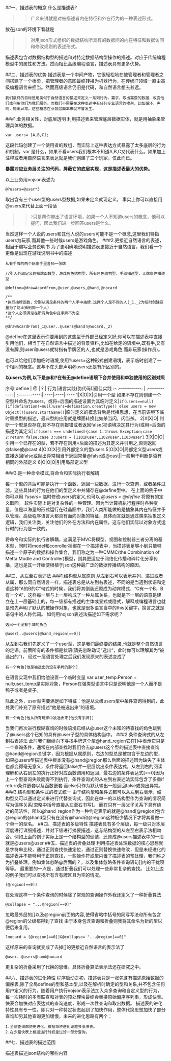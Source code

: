 ##一、描述表的概念
什么是描述表?
>>广义来讲就是对被描述者内在特征和外在行为的一种表述形式。

放在json的环境下看就是
>>对用json形式组织的数据结构所具有的数据间的内在特征和数据访问和修改规则的表述形式。

描述表包含对数据结构型的描述和对特定数据结构型操作的描述。对应于传统编程模型中的属性和方法。然而相比高级编程语言，描述表具有更多优势。

##二、描述表的优势
  	描述表是一个中间产物，它很轻松地在被管理者和管理者之间搭建了一个桥梁，把管理者的意图最终转换为机器行为，在传统IT领域一直由高级编程语言来担当。然而高级语言仍旧是代码，和自然语言想去甚远。

  	我们最终的目标是用类似于自然语言的描述来定义一系列行为，需求，取出需要的数据，改变他们或利用他们为我们服务。而我们不需要在这种表述中有任何专业语言的掺杂，比如循环，声明，抛出异常，这些概念在业务层面本来就不曾发生。
###1.业务相关性，对底层透明
利用描述表来管理底层数据实体，就是用抽象来管理具体的数据。

```
var users= [A,B,C];
```

这段代码创建了一个使用者的数组，而实际上这种表达方式暴露了太多底层的行为和机制，var 是什么，如果不看users我们根本不知道A,B,C又代表什么。如果加上注释或者用自然语言来表达就是我们创建了三个玩家，仅此而已。

__暴露对应业务层关注的代码，屏蔽它的底层实现，这是描述表最大的优势。__

以上业务用nojson表述为

```
@?users=@user*3
```
取出含有三个user型的users型数据,如果未定义就现定义。
事实上你可以直接用@users来代替上面一段话

>>``?``只是帮你带出了语言环境，如果一个人不知道users的概念，他可以提问，因此我们进一步回答users是什么。

当然这样一个人说的users和其他人说的users可能不是一个概念,这里我们特指users为玩家,而其他一些时候users是游戏角色。
###2.更接近自然语言的表述，相当于编写业务说明书
为了更明确地说明描述表更接近于自然语言，我们看一个更像是出现在游戏说明书中的描述

	从有手牌的两个玩家手里各抽一张牌
	
```	
//引入外部定义的抽牌函数型，游戏角色结构型，所有角色结构型，手部描述型，无牌条件描述型

@define=@drawAcardFrom,@user,@users,@hand,@nocard

/**
*执行抽牌函数，分别从满足条件的两个人手中抽牌,这两个人是不同的人(_1,_2为临时创建变量为了防止抽到同一个人)
*这个人必须满足在所有角色中且手牌不为空
**/

@drawAcardFrom(_1@user..@users@hand!@nocard,_2)
```


@define在这里表示你要用到的这些型于外部已经定义好,你可以在描述表中直接引用他们，相当于在自然语言中描述的背景资料,比如在给定的语境中,既有手,又有没有牌,则user和users就特指有手牌区的人,也就是游戏角色,而非玩家(操作员)。

也可以给他们添加临时语境,使用?users=这种形式创建语境，表示临时创建了一个相同的概念。这与不在头部声明@users还是有所区别的。

__以users为例,以下是@和?在有无@define语境下合并使用和单独使用的区别对照__

序号|define	 | @ |   ?  |   行为|语言实践(伪代码)|最佳实践
:-::-----------: | :-----------: | :-----------:|:----|:----|:----
1|X|O|X|引用一个型 如果不存在则创建一个空型并命名为users，或将=后面的描述设置为其临时定义|```if(users==null){if(defination!=null)users=defination.creatType() else users = new Object()}users.startGame()```|临时定义的概念背后是代换思想，在当前语境下临时替换型的描述，最典型的应用就是牌面转换比如杀当闪，闪当杀。
2|X|X|O| 判断一个型是否存在,若不存在则报错或者返回false(视语境决定其行为)或用=后面的描述为其定义|```if(users === undefined){case 1:throws Exception;case 2:return false;case 3:users = [1101@user,1102@user,1103@user]```
3|X|O|O|引用一个已存在的型，若不存在则用=后面的描述为其定义并引用之,否则返回@false或@cast
4|O|O|X|引用外部定义的型users
5|O|X|O|局部定义型users或直接返回false或抛出异常相当于返回常量@false或@cast||一般用于判断是否有相同的外部定义
6|O|O|O|引用局部定义型

###3.是一种命令模式,将命令和实际执行者解耦

每一个型的背后可能是执行一个函数，返回一些数据，进行一次查询，或者条件过滤。这些具体的行为在他们的型定义中并储存在@define型中。
在上面的例子中你可以用 _?users=_ 临时修改users的定义,也可以 _@users = @define_ 将原有的定义取回。
软件实际上是对复杂性的一种管理。因为当计算机执行程序时各种变量，值是以海量的形式运行在硅晶圆中，我们人类所能做的是抽象其内在特征并予以管理。高级程序语言大都具有面向对象的特征，具体而言就是通过类来抽象定义逻辑，我们关注类，关注他们的外在方法和内在属性，这与他们实际以对象方式运行时的行为是一致的。

将命令和实际的执行者解耦，这满足于MVC将模型、视图和控制器三者分离的基本型，同时将model和conroller捆绑在一个描述表中，当描述表足够小到只能够描述一个原子的数据和操作集合，我们称之为一种CMMC(the Combination of Metta Modle and Controller)模型，则其更适应于网络化传播和碎片化分享传播，这也是其一开始便根植于json这种最广泛的数据传播结构的原因。

##三、从左至右表述法
###1.结构型从属原则
从左到右可以表示并列、递进或者从属，那么同自然语言一样，描述表总是从左到右表述，不同的是当遇到状语和定语这种“A的B的C”句式的时候，我们将其倒装还原成为动宾模式，“C有一个B，B有一个A”，这样每一层与上一层构成了一种从属关系，也就是下一层的语意是建立在上一层基础上的，每一级都有描述的主体或显式或隐式，解释成编程语言也就是预先声明了默认的被操作对象，也就是很多语言当中的this关键字，换言之就是语句中的人称代词。
如何用nojson表述法描述如下需求呢？

	选出一个没有手牌的角色
	
	@user[..@users[@hand_region[==0]]


从左到右我们先定义了一个user型，这是我们最终要的结果,也就是整个自然语言的定语，前面所有的条件都是状语(请先忽略动词“选出“，此时你可以理解其为“被选出的”)，
经过一层语言处理之后我们发现原来的表述变成了

	有一个角色[他是被选出的没有手牌的那个]
	
在语言实现中我们给他设置一个临时变量 var user_temp:Person = null;user_temp是实际对象，Person在强类型语言中只是说明他是一个人而不是鸭子或者是桌子。

除此之外，user型需要满足如下特征：他是从父级users型中条件查询得到的，此处我们补充了原有描述“他是被选出来”的语境。

	有一个角色[他从所有玩家中被选出来[他没有手牌]]
	

当我们再次进行模糊查询的时候语境已经从@user这个未知的待查找的角色跳到了@users这个已知的具有@user子型的具体结构当中。
###2.条件查询式的从左到右表述法
此时我们继续向下寻找手牌这个型@hand_region它在[]中表示它只是一个查询条件，通常在内部查找时我们会去@users这个型的描述表中直接查询@hand@region关键字，因为根据从属原则，右边的型总是被包含于左边的型，如果@users型描述表中根本没有@hand@region那么后面的描述因为缺失了主体也都变得毫无意义，条件将返回false并一层层跳出条件表达式，从左到右的阅读理解和从右到左的执行正好对应函数调用和返回，最右边的条件表达式[==0]因为上一个型查询失败而得不到执行，条件查询式的从左到右表述法实际包含了多重if return条件嵌套以及函数嵌套 而else只作为默认输出一般返回false或抛出异常。
###3.结构型和条件式的模式统一
由于结构型和条件式都可以从左到右表示，结构型又可以通过定义来进行代替查询式，因此在单一的以结构型作为查询的情况简写为偏序关系[忽略中括号直接从左至右书写]。
而在只有一层父子关系下具有绝对的简洁性，所以@hand_region作为一种约定表示的就是@hand[@region]包含@region的@hand型只有在没有@hand和@region这种极少情况下才将其看做一个单一的型名。
##四、描述表的多级特性
描述表具有多个层级，每一级只对本层深度进行详细描述，并对下级进行摘要描述，这与结构型的从左至右表示法相吻合。例如上面的例子实际上是一个结构型的倒装，还原成@users描述表中的一段就是@users@user
##五、描述表的折叠处理
利用描述表处理数据的核心思想就是字符串比较，通过正则查找快速定位，通过正则替换快速修改，但是未经进化的描述表并不能够利于正则查找，一些操作符或型内置了描述表的预处理，我们称之为折叠处理。例如集体忽略@后面的？，以及集体忽略条件查询语句[]内的干扰项等等。
最重要的一点是，通过折叠我们可以处理一些非常复杂的查找。
比如上边的例子我们可以查找所有含有牌区且为空的情况。

	[@region[==0]]
	
在处理这样一个条件查询的时候除了常规的查询操作外我还定义了一种折叠算法

	@collapse = "...@region[==0]"
忽略最外层的[]以及@region前面的内容,使得省略中括号的简写写法和所有包含@region的父级都得到了查找
由于本身包含查询和折叠则我将其命名为新的型以便后来复用。

	?nocard = [@region[==0]]&@collapse= "...@region[==0]"
	
这样原来的查询就变成了去掉[]的更接近自然语言的表示法了

	@user..@users@hand@nocard
更复杂的折叠采用了代换的思维。具体折叠算法表示法还在研究之中。


##六、描述表的进化特性
程序启动之初，描述表只是一张包含有描述原始数据的偏序表,除了全局define的型和基本型,以及在解析时确定的型和关系,并不包含任何用户定义的行为，随着用户执行nojson表示法加入众多查询和自定义型的行为，每一次耗时的多表联查和对表的预处理块最终会替换原始偏序序列串，形成快表。快表会加快对应表达式的查询速度，形成一次性查询和取出数据。
描述表的进化特性具有专一性，即只对一种特定状态起到了加快作用，整体代换思想加快了部分查询却另其他查询更加缓慢，未来的进化思路有两个：

	1.全部查询都使用进化。根据每种进化设置多张块表。
	2.在少量快表上根据运行时权重过滤一部分查询，


##七、描述表的描述范围

描述表描述json结构的哪些内容

